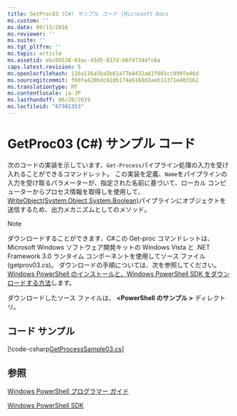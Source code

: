 ```yaml
---
title: GetProc03 (C#) サンプル コード |Microsoft Docs
ms.custom: ''
ms.date: 09/13/2016
ms.reviewer: ''
ms.suite: ''
ms.tgt_pltfrm: ''
ms.topic: article
ms.assetid: ebc0d538-69ac-43d5-837d-b6f47344fc6a
caps.latest.revision: 5
ms.openlocfilehash: 116a116a5ba5b81a77b4432a81f001cc999fe46d
ms.sourcegitcommit: f60fa420bdc81db174e6168d3aeb11371e483162
ms.translationtype: MT
ms.contentlocale: ja-JP
ms.lasthandoff: 06/20/2019
ms.locfileid: "67301353"
---
```

# <a name="getproc03-c-sample-code"></a>GetProc03 (C#) サンプル コード

次のコードの実装を示しています、`Get-Process`パイプライン処理の入力を受け入れることができるコマンドレット。 この実装を定義、`Name`をパイプラインの入力を受け取るパラメーターが、指定された名前に基づいて、ローカル コンピューターからプロセス情報を取得しを使用して、 [WriteObject(System.Object,System.Boolean)](/dotnet/api/system.management.automation.cmdlet.writeobject?view=pscore-6.2.0#System_Management_Automation_Cmdlet_WriteObject_System_Object_System_Boolean_)パイプラインにオブジェクトを送信するため、出力メカニズムとしてのメソッド。

> [!NOTE]
> ダウンロードすることができます、C#この Get-proc コマンドレットは、Microsoft Windows ソフトウェア開発キットの Windows Vista と .NET Framework 3.0 ランタイム コンポーネントを使用してソース ファイル (getprov03.cs)。 ダウンロードの手順については、次を参照してください。 [Windows PowerShell のインストールと、Windows PowerShell SDK をダウンロードする方法](/powershell/developer/installing-the-windows-powershell-sdk)します。
>
> ダウンロードしたソース ファイルは、  **\<PowerShell のサンプル >** ディレクトリ。

## <a name="code-sample"></a>コード サンプル

[!code-csharp[GetProcessSample03.cs](../../powershell-sdk-samples/SDK-2.0/csharp/GetProcessSample03/GetProcessSample03.cs#L11-L78 "GetProcessSample03.cs")]

## <a name="see-also"></a>参照

[Windows PowerShell プログラマー ガイド](./windows-powershell-programmer-s-guide.md)

[Windows PowerShell SDK](../windows-powershell-reference.md)
